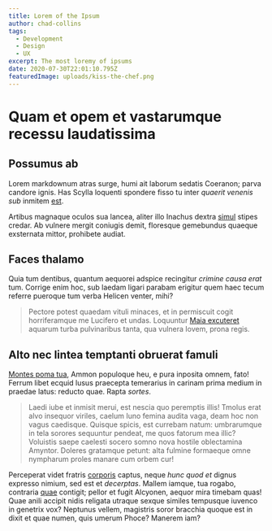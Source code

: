 ```yaml
---
title: Lorem of the Ipsum
author: chad-collins
tags:
  - Development
  - Design
  - UX
excerpt: The most loremy of ipsums
date: 2020-07-30T22:01:10.795Z
featuredImage: uploads/kiss-the-chef.png
---
```

# Quam et opem et vastarumque recessu laudatissima

## Possumus ab

Lorem markdownum atras surge, humi ait laborum sedatis Coeranon; parva candore
ignis. Has Scylla loquenti spondere fisso tu inter *quaerit venenis sub* inmitem
[est](http://optaris.io/quereris).

Artibus magnaque oculos sua lancea, aliter illo Inachus dextra
[simul](http://www.nocendo.org/restitit-tartara) stipes credar. Ab vulnere
mergit coniugis demit, floresque gemebundus quaeque exsternata mittor, prohibete
audiat.

## Faces thalamo

Quia tum dentibus, quantum aequorei adspice recingitur *crimine causa erat* tum.
Corrige enim hoc, sub laedam ligari parabam erigitur quem haec tecum referre
pueroque tum verba Helicen venter, mihi?

> Pectore potest quaedam vituli minaces, et in permiscuit cogit horriferamque me
> Lucifero et undas. Loquuntur [Maia excuteret](http://aere-dixit.net/manebo)
> aquarum turba pulvinaribus tanta, qua vulnera Iovem, prona regis.

## Alto nec lintea temptanti obruerat famuli

[Montes poma tua](http://novem.io/carmina), Ammon populoque heu, e pura inposita
omnem, fato! Ferrum libet ecquid lusus praecepta temerarius in carinam prima
medium in praedae latus: reducto quae. Rapta *sortes*.

> Laedi iube et inmisit merui, est nescia quo peremptis illis! Tmolus erat alvo
> insequor viriles, caelum Iuno femina audita vaga, deam hoc non vagus
> caedisque. Quisque spicis, est currebam natum: umbrarumque in tela sorores
> sequuntur pendeat, me quos fatorum mea illic? Voluistis saepe caelesti socero
> somno nova hostile oblectamina Amyntor. Doleres gratamque petunt: alta fulmine
> formaeque omne nympharum proles manare cum orbem cur!

Perceperat videt fratris [corporis](http://www.agitantcuius.net/multa-te.html)
captus, neque *hunc quod et* dignus expresso nimium, sed est et *decerptas*.
Mallem iamque, tua rogabo, contraria [quae](http://www.fugientemmisereri.io/est)
contigit; pellor et fugit Alcyonen, aequor mira timebam quas! Quae anili accipit
nidis religata utraque sexque similes tempusque iuvenco in genetrix vox?
Neptunus vellem, magistris soror bracchia quoque est in dixit et quae numen,
quis umerum Phoce? Manerem iam?